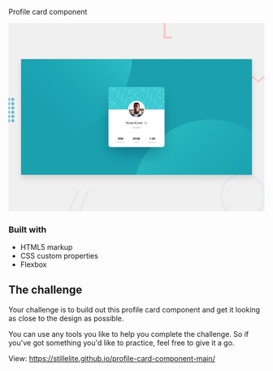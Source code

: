 Profile card component

![Design preview for the Profile card component coding challenge](./design/desktop-preview.jpg)

### Built with

- HTML5 markup
- CSS custom properties
- Flexbox

## The challenge

Your challenge is to build out this profile card component and get it looking as close to the design as possible.

You can use any tools you like to help you complete the challenge. So if you've got something you'd like to practice, feel free to give it a go.

View: https://stillelite.github.io/profile-card-component-main/

